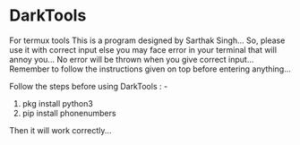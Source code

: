 # DarkTools
For termux tools
This is a program designed by Sarthak Singh...
So, please use it with correct input else you may face error in your terminal
that will annoy you...
No error will be thrown when you give correct input...
Remember to follow the instructions given on top before entering anything... 

Follow the steps before using DarkTools : -
1. pkg install python3
2. pip install phonenumbers

Then it will work correctly...
